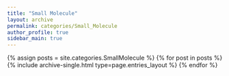 ```yaml
---
title: "Small Molecule"
layout: archive
permalink: categories/Small_Molecule
author_profile: true
sidebar_main: true
---
```


{% assign posts = site.categories.SmallMolecule %}
{% for post in posts %} {% include archive-single.html type=page.entries_layout %} {% endfor %}